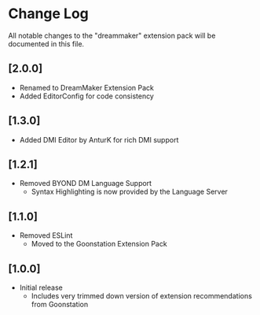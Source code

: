 # Change Log

All notable changes to the "dreammaker" extension pack will be documented in this file.

## [2.0.0]
- Renamed to DreamMaker Extension Pack
- Added EditorConfig for code consistency

## [1.3.0]
- Added DMI Editor by AnturK for rich DMI support

## [1.2.1]

- Removed BYOND DM Language Support
  - Syntax Highlighting is now provided by the Language Server

## [1.1.0]

- Removed ESLint
  - Moved to the Goonstation Extension Pack

## [1.0.0]

- Initial release
	- Includes very trimmed down version of extension recommendations from Goonstation
